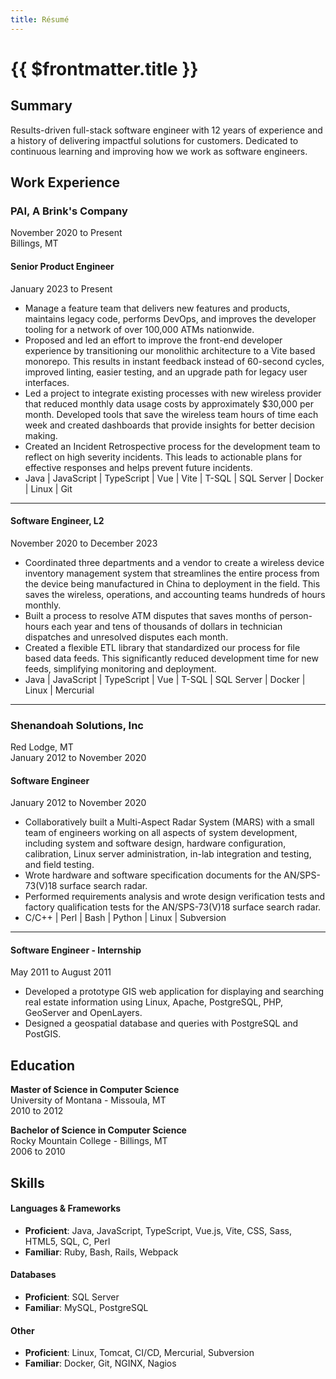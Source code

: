 ```yaml
---
title: Résumé
---
```


# {{ $frontmatter.title }}

## Summary

Results-driven full-stack software engineer with 12 years of experience and a history of delivering impactful solutions for customers. Dedicated to continuous learning and improving how we work as software engineers.
## Work Experience

### PAI, A Brink's Company

November 2020 to Present \
Billings, MT

#### Senior Product Engineer

January 2023 to Present

- Manage a feature team that delivers new features and products, maintains legacy code, performs DevOps, and improves the developer tooling for a network of over 100,000 ATMs nationwide.
- Proposed and led an effort to improve the front-end developer experience by transitioning our monolithic architecture to a Vite based monorepo. This results in instant feedback instead of 60-second cycles, improved linting, easier testing, and an upgrade path for legacy user interfaces.
- Led a project to integrate existing processes with new wireless provider that reduced monthly data usage costs by approximately $30,000 per month. Developed tools that save the wireless team hours of time each week and created dashboards that provide insights for better decision making.
- Created an Incident Retrospective process for the development team to reflect on high severity incidents. This leads to actionable plans for effective responses and helps prevent future incidents.
- Java | JavaScript | TypeScript | Vue | Vite | T-SQL | SQL Server | Docker | Linux | Git
---

#### Software Engineer, L2

November 2020 to December 2023

- Coordinated three departments and a vendor to create a wireless device inventory management system that streamlines the entire process from the device being manufactured in China to deployment in the field. This saves the wireless, operations, and accounting teams hundreds of hours monthly.
- Built a process to resolve ATM disputes that saves months of person-hours each year and tens of thousands of dollars in technician dispatches and unresolved disputes each month.
- Created a flexible ETL library that standardized our process for file based data feeds. This significantly reduced development time for new feeds, simplifying monitoring and deployment.
- Java | JavaScript | TypeScript | Vue | T-SQL | SQL Server | Docker | Linux | Mercurial

---

### Shenandoah Solutions, Inc

Red Lodge, MT\
January 2012 to November 2020

#### Software Engineer

January 2012 to November 2020

- Collaboratively built a Multi-Aspect Radar System (MARS) with a small team of engineers working on all aspects of system development, including system and software design, hardware configuration, calibration, Linux server administration, in-lab integration and testing, and field testing.
- Wrote hardware and software specification documents for the AN/SPS-73(V)18 surface search radar.
- Performed requirements analysis and wrote design verification tests and factory qualification tests for the AN/SPS-73(V)18 surface search radar.
- C/C++ | Perl | Bash | Python | Linux | Subversion

---

#### Software Engineer - Internship

May 2011 to August 2011

- Developed a prototype GIS web application for displaying and searching real estate information using Linux, Apache, PostgreSQL, PHP, GeoServer and OpenLayers.
- Designed a geospatial database and queries with PostgreSQL and PostGIS.

## Education

**Master of Science in Computer Science** \
University of Montana - Missoula, MT \
2010 to 2012

**Bachelor of Science in Computer Science** \
Rocky Mountain College - Billings, MT \
2006 to 2010

## Skills

#### Languages & Frameworks

- **Proficient**: Java, JavaScript, TypeScript, Vue.js, Vite, CSS, Sass, HTML5, SQL, C, Perl
- **Familiar**: Ruby, Bash, Rails, Webpack

#### Databases

- **Proficient**: SQL Server
- **Familiar**: MySQL, PostgreSQL

#### Other

- **Proficient**: Linux, Tomcat, CI/CD, Mercurial, Subversion
- **Familiar**: Docker, Git, NGINX, Nagios